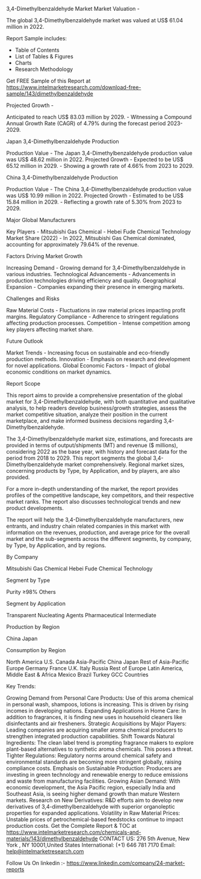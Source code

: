 3,4-Dimethylbenzaldehyde Market 
Market Valuation -

The global 3,4-Dimethylbenzaldehyde market was valued at US$ 61.04 million in 2022.



Report Sample includes:
- Table of Contents
- List of Tables & Figures
- Charts
- Research Methodology

Get FREE Sample of this Report at https://www.intelmarketresearch.com/download-free-sample/143/dimethylbenzaldehyde


Projected Growth -

Anticipated to reach US$ 83.03 million by 2029. - Witnessing a Compound Annual Growth Rate (CAGR) of 4.79% during the forecast period 2023-2029.



Japan 3,4-Dimethylbenzaldehyde Production



Production Value - The Japan 3,4-Dimethylbenzaldehyde production value was US$ 48.62 million in 2022.
Projected Growth - Expected to be US$ 65.12 million in 2029. - Showing a growth rate of 4.66% from 2023 to 2029.


China 3,4-Dimethylbenzaldehyde Production



Production Value - The China 3,4-Dimethylbenzaldehyde production value was US$ 10.99 million in 2022.
Projected Growth - Estimated to be US$ 15.84 million in 2029. - Reflecting a growth rate of 5.30% from 2023 to 2029.


Major Global Manufacturers



Key Players - Mitsubishi Gas Chemical - Hebei Fude Chemical Technology
Market Share (2022) - In 2022, Mitsubishi Gas Chemical dominated, accounting for approximately 79.64% of the revenue.


Factors Driving Market Growth



Increasing Demand - Growing demand for 3,4-Dimethylbenzaldehyde in various industries.
Technological Advancements - Advancements in production technologies driving efficiency and quality.
Geographical Expansion - Companies expanding their presence in emerging markets.


Challenges and Risks



Raw Material Costs - Fluctuations in raw material prices impacting profit margins.
Regulatory Compliance - Adherence to stringent regulations affecting production processes.
Competition - Intense competition among key players affecting market share.


Future Outlook



Market Trends - Increasing focus on sustainable and eco-friendly production methods.
Innovation - Emphasis on research and development for novel applications.
Global Economic Factors - Impact of global economic conditions on market dynamics.


Report Scope



This report aims to provide a comprehensive presentation of the global market for 3,4-Dimethylbenzaldehyde, with both quantitative and qualitative analysis, to help readers develop business/growth strategies, assess the market competitive situation, analyze their position in the current marketplace, and make informed business decisions regarding 3,4-Dimethylbenzaldehyde.



The 3,4-Dimethylbenzaldehyde market size, estimations, and forecasts are provided in terms of output/shipments (MT) and revenue ($ millions), considering 2022 as the base year, with history and forecast data for the period from 2018 to 2029. This report segments the global 3,4-Dimethylbenzaldehyde market comprehensively. Regional market sizes, concerning products by Type, by Application, and by players, are also provided.



For a more in-depth understanding of the market, the report provides profiles of the competitive landscape, key competitors, and their respective market ranks. The report also discusses technological trends and new product developments.



The report will help the 3,4-Dimethylbenzaldehyde manufacturers, new entrants, and industry chain related companies in this market with information on the revenues, production, and average price for the overall market and the sub-segments across the different segments, by company, by Type, by Application, and by regions.



By Company



Mitsubishi Gas Chemical
Hebei Fude Chemical Technology


Segment by Type



Purity ≥98%
Others


Segment by Application



Transparent Nucleating Agents
Pharmaceutical Intermediate


Production by Region



China
Japan


Consumption by Region



North America
U.S.
Canada
Asia-Pacific
China
Japan
Rest of Asia-Pacific
Europe
Germany
France
U.K.
Italy
Russia
Rest of Europe
Latin America, Middle East & Africa
Mexico
Brazil
Turkey
GCC Countries


Key Trends:



Growing Demand from Personal Care Products: Use of this aroma chemical in personal wash, shampoos, lotions is increasing. This is driven by rising incomes in developing nations.
Expanding Applications in Home Care: In addition to fragrances, it is finding new uses in household cleaners like disinfectants and air fresheners.
Strategic Acquisitions by Major Players: Leading companies are acquiring smaller aroma chemical producers to strengthen integrated production capabilities.
Shift Towards Natural Ingredients: The clean label trend is prompting fragrance makers to explore plant-based alternatives to synthetic aroma chemicals. This poses a threat.
Tighter Regulations: Regulatory norms around chemical safety and environmental standards are becoming more stringent globally, raising compliance costs.
Emphasis on Sustainable Production: Producers are investing in green technology and renewable energy to reduce emissions and waste from manufacturing facilities.
Growing Asian Demand: With economic development, the Asia Pacific region, especially India and Southeast Asia, is seeing higher demand growth than mature Western markets.
Research on New Derivatives: R&D efforts aim to develop new derivatives of 3,4-dimethylbenzaldehyde with superior organoleptic properties for expanded applications.
Volatility in Raw Material Prices: Unstable prices of petrochemical-based feedstocks continue to impact production costs.
Get the Complete Report & TOC at https://www.intelmarketresearch.com/chemicals-and-materials/143/dimethylbenzaldehyde
CONTACT US:
276 5th Avenue, New York , NY 10001,United States
International: (+1) 646 781 7170
Email: help@intelmarketresearch.com

Follow Us On linkedin :- https://www.linkedin.com/company/24-market-reports
